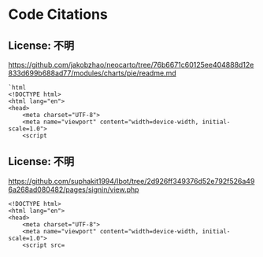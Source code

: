# Code Citations

## License: 不明
https://github.com/jakobzhao/neocarto/tree/76b6671c60125ee404888d12e833d699b688ad77/modules/charts/pie/readme.md

```
`html
<!DOCTYPE html>
<html lang="en">
<head>
    <meta charset="UTF-8">
    <meta name="viewport" content="width=device-width, initial-scale=1.0">
    <script
```


## License: 不明
https://github.com/suphakit1994/Ibot/tree/2d926ff349376d52e792f526a496a268ad080482/pages/signin/view.php

```
<!DOCTYPE html>
<html lang="en">
<head>
    <meta charset="UTF-8">
    <meta name="viewport" content="width=device-width, initial-scale=1.0">
    <script src=
```

